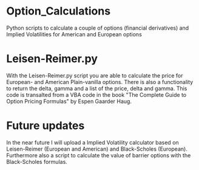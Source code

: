 # Option_Calculations
Python scripts to calculate a couple of options (financial derivatives) and Implied Volatilities for American and European options

# Leisen-Reimer.py
With the Leisen-Reimer.py script you are able to calculate the price for European- and American Plain-vanilla options. There is also a functionality to return the delta, gamma and a list of the price, delta and gamma. This code is transalted from a VBA code in the book "The Complete Guide to Option Pricing Formulas" by Espen Gaarder Haug.

# Future updates
In the near future I will upload a Implied Volatility calculator based on Leisen-Reimer (European and American) and Black-Scholes (European). Furthermore also a script to calculate the value of barrier options with the Black-Scholes formulas.
